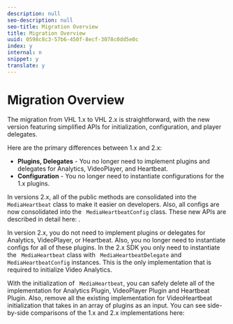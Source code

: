 ```yaml
---
description: null
seo-description: null
seo-title: Migration Overview
title: Migration Overview
uuid: 0598c8c3-57b6-450f-8ecf-3078c0dd5e0c
index: y
internal: n
snippet: y
translate: y
---
```


# Migration Overview

The migration from VHL 1.x to VHL 2.x is straightforward, with the new version featuring simplified APIs for initialization, configuration, and player delegates.

Here are the primary differences between 1.x and 2.x:


* **Plugins, Delegates** - You no longer need to implement plugins and delegates for Analytics, VideoPlayer, and Heartbeat.
* **Configuration** - You no longer need to instantiate configurations for the 1.x plugins.


In versions 2.x, all of the public methods are consolidated into the ` MediaHeartbeat` class to make it easier on developers. Also, all configs are now consolidated into the ` MediaHeartbeatConfig` class. These new APIs are described in detail here: [](../../c_vhl_stand-implement/c_vhl_mig_1x_to_2x/vhl-mig-1x-2x-api-change-reference.md). 

In version 2.x, you do not need to implement plugins or delegates for Analytics, VideoPlayer, or Heartbeat. Also, you no longer need to instantiate configs for all of these plugins. In the 2.x SDK you only need to instantiate the ` MediaHeartbeat` class with ` MediaHeartbeatDelegate` and ` MediaHeartbeatConfig` instances. This is the only implementation that is required to initialize Video Analytics. 

With the initialization of ` MediaHeartbeat`, you can safely delete all of the implementation for Analytics Plugin, VideoPlayer Plugin and Heartbeat Plugin. Also, remove all the existing implementation for VideoHeartbeat initialization that takes in an array of plugins as an input. You can see side-by-side comparisons of the 1.x and 2.x implementations here: [](../../c_vhl_stand-implement/c_vhl_mig_1x_to_2x/vhl-mig-1x-2x-comp-table.md)
